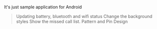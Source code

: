 It's just sample application for Android

> Updating battery, bluetooth and wifi status
> Change the background styles
> Show the missed call list.
> Pattern and Pin Design